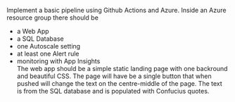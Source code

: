 Implement a basic pipeline using Github Actions and Azure.
Inside an Azure resource group there should be 
- a Web App
- a SQL Database
- one Autoscale setting
- at least one Alert rule
- monitoring with App Insights  
The web app should be a simple static landing page with one backround and beautiful CSS. The page will have be a single button that when pushed will change the text on the centre-middle of the page. The text is from the SQL database and is populated with Confucius quotes.
